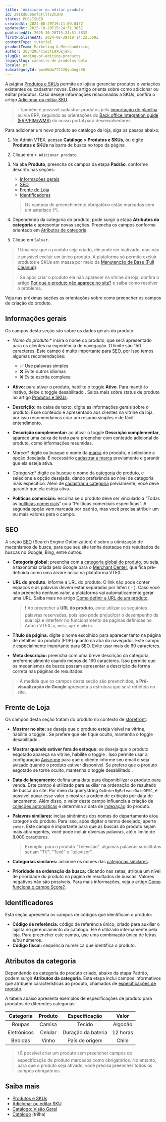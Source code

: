 ```yaml
---
title: 'Adicionar ou editar produto'
id: 29IkdEu6GofCFlltsZh2H8
status: PUBLISHED
createdAt: 2024-08-29T19:11:09.043Z
updatedAt: 2025-10-20T15:24:51.383Z
publishedAt: 2025-10-20T15:24:51.383Z
firstPublishedAt: 2024-08-29T19:14:22.359Z
contentType: tutorial
productTeam: Marketing & Merchandising
author: 2Gy429C47ie3tL9XUEjeFL
slugEN: adding-or-editing-products
legacySlug: cadastro-de-produtos-beta
locale: pt
subcategoryId: pwxWmUu7T222QyuGogs68
---
```


A página [Produtos e SKUs](/pt/tutorial/produtos-e-skus--2ig7TmROlirWirZjFWZ3By) permite ao lojista gerenciar produtos e variações existentes ou cadastrar novos. Este artigo orienta sobre como adicionar ou editar produtos. Caso deseje informações relacionadas a SKUs, confira o artigo [Adicionar ou editar SKU](/pt/tutorial/adicionar-ou-editar-sku--4ryZ6J45kwn3jDiQBxGiiN).

> ℹ️ Também é possível cadastrar produtos pela [importação de planilha](/pt/tutorial/preencher-campos-da-planilha-de-importacao--4nYhx63Q5yokQWaMguaIgI) ou via ERP, seguindo as orientações do [Back office integration guide (ERP/PIM/WMS)](https://developers.vtex.com/docs/guides/erp-integration-import-products) do nosso portal para desenvolvedores.

Para adicionar um novo produto ao catálogo da loja, siga os passos abaixo:

1. No Admin VTEX, acesse **Catálogo > Produtos e SKUs**, ou digite **Produtos e SKUs** na barra de busca no topo da página.
2. Clique em `+ Adicionar produto`.
3. Na aba **Produto**, preencha os campos da etapa **Padrão**, conforme descrito nas seções:

    - [Informações gerais](#informacoes-gerais)
    - [SEO](#seo)
    - [Frente de Loja](#frente-de-loja)
    - [Identificadores](#identificadores)

    > Os campos de preenchimento obrigatório estão marcados com um asterisco (*).

4. Dependendo da categoria do produto, pode surgir a etapa **Atributos da categoria** e apresentar novas seções. Preencha os campos conforme orientado em [Atributos de categoria](#atributos-de-categoria).
5. Clique em `Salvar`.

> ❗ Uma vez que o produto seja criado, ele pode ser inativado, mas não é possível excluir um único produto. A plataforma só permite excluir produtos e SKUs em massa por meio da [Manutenção de Base (Full Cleanup)](/pt/tutorial/manutencao-de-base-full-cleanup--34P9LGs7BCIQK6acQom802).

> ℹ️ Se após criar o produto ele não aparecer na vitrine da loja, confira o artigo [Por que o produto não aparece no site?](/pt/faq/por-que-o-produto-nao-aparece-no-site--frequentlyAskedQuestions_382) e saiba como resolver o problema.

Veja nas próximas seções as orientações sobre como preencher os campos de criação do produto.

## Informações gerais

Os campos desta seção são sobre os dados gerais do produto:

- **Nome do produto*:** insira o nome do produto, que será apresentado para os clientes na experiência de navegação. O limite são 150 caracteres. Este campo é muito importante para [SEO](/pt/tutorial/melhorando-o-seo-das-paginas-de-lista-de-produtos--UrQtlKAMuSaLBP5wG9ftG), por isso temos algumas recomendações:
  - ✅ Use palavras simples
  - ❌ Evite outros idiomas
  - ❌ Evite escrita complexa

- **Ativo:** para ativar o produto, habilite o toggle <i class="fas fa-toggle-on" aria-hidden="true"></i> **Ativo**. Para mantê-lo inativo, deixe o toggle desabilitado <i class="fas fa-toggle-off" aria-hidden="true"></i>. Saiba mais sobre status de produto no artigo [Produtos e SKUs](/pt/tutorial/produtos-e-skus--2ig7TmROlirWirZjFWZ3By).
- **Descrição:** na caixa de texto, digite as informações gerais sobre o produto. Esse conteúdo é apresentado aos clientes na vitrine da loja, por isso recomendamos criar um resumo simples e de fácil entendimento.
- **Descrição complementar:** ao ativar o toggle <i class="fas fa-toggle-on" aria-hidden="true"></i> **Descrição complementar**, aparece uma caixa de texto para preencher com conteúdo adicional do produto, como informações resumidas.
- **Marca*:** digite ou busque o nome da [marca](/pt/tutorial/o-que-e-uma-marca--QU07yhHoaWcEYseEucOQW) do produto, e selecione a opção desejada. É necessário [cadastrar a marca](/pt/tracks/catalogo-101--5AF0XfnjfWeopIFBgs3LIQ/7lEGOSpAlQJCs5eUc5XFmR) previamente e garantir que ela esteja ativa.
- **Categoria*:** digite ou busque o nome da [categoria](/pt/tutorial/o-que-e-uma-categoria--6HV4Q3E2FauUoOQoiCCgCg) do produto, e selecione a opção desejada, dando preferência ao nível de categoria mais específico. Além de [cadastrar a categoria](/pt/tutorial/cadastrar-uma-categoria--tutorials_206) previamente, você deve garantir que ela esteja ativa.
- **Políticas comerciais:** escolha se o produto deve ser vinculado a “Todas as [políticas comerciais](/pt/tutorial/como-funciona-uma-politica-comercial--6Xef8PZiFm40kg2STrMkMV)” ou a “Políticas comerciais específicas”. A segunda opção vem marcada por padrão, mas você precisa atribuir um ou mais valores para o campo.

## SEO

A seção [SEO](/pt/tutorial/melhorando-o-seo-das-paginas-de-lista-de-produtos--UrQtlKAMuSaLBP5wG9ftG) (Search Engine Optimization) é sobre a otimização de mecanismos de busca, para que seu site tenha destaque nos resultados de buscas no Google, Bing, entre outros.

* **Categoria global:** preencha com a [categoria global do produto](/pt/tutorial/configurando-a-categoria-global--tutorials_188), ou seja, a taxonomia criada pelo Google para o [Merchant Center](https://support.google.com/merchants/answer/6324436?hl=pt-BR), que fica pré-definida como uma árvore única na plataforma VTEX.
* **URL do produto:** informe a URL do produto. O link não pode conter espaços e as palavras devem estar separadas por hífen ( - ). Caso você não preencha nenhum valor, a plataforma vai automaticamente gerar uma URL. Saiba mais no artigo [Como definir a URL de um produto](/pt/tutorial/como-definir-a-url-de-um-produto--frequentlyAskedQuestions_368).

  > ❗ Ao preencher a **URL do produto**, evite utilizar as seguintes palavras reservadas, pois isso pode prejudicar o desempenho da sua loja e interferir no funcionamento de páginas definidas no Admin VTEX: `a`, `meta`, `api` e `admin`.

* **Título da página:** digite o nome escolhido para aparecer tanto na página de detalhes do produto (PDP) quanto na aba do navegador. Este campo é especialmente importante para SEO. Evite usar mais de 60 caracteres.
* **Meta descrição:** preencha com uma breve descrição da categoria, preferencialmente usando menos de 160 caracteres. Isso permite que os mecanismos de busca possam apresentar a descrição de forma correta nas páginas de resultados.

> ℹ️ À medida que os campos desta seção são preenchidos, a **Pré-visualização do Google** apresenta a estrutura que será refletida no site.

## Frente de Loja

Os campos desta seção tratam do produto no contexto de [storefront](/pt/tutorial/visao-geral-storefront--7cRrL2xtY7HDqiyep1PxIS):

* **Mostrar no site:** se deseja que o produto esteja visível na vitrine, habilite o toggle <i class="fas fa-toggle-on" aria-hidden="true"></i>. Se prefere que ele fique oculto, mantenha o toggle desabilitado <i class="fas fa-toggle-off" aria-hidden="true"></i>.
* **Mostrar quando estiver fora de estoque:** se deseja que o produto esgotado apareça na vitrine, habilite o toggle <i class="fas fa-toggle-on" aria-hidden="true"></i>. Isso permite usar a configuração [Avise-me](/pt/tutorial/configurar-a-opcao-avise-me--2VqVifQuf6Co2KG048Yu6e#) para que o cliente informe seu email e seja avisado quando o produto estiver disponível. Se prefere que o produto esgotado se torne oculto, mantenha o toggle desabilitado <i class="fas fa-toggle-off" aria-hidden="true"></i>.
* **Data de lançamento:** defina uma data para disponibilizar o produto para venda. Este campo é utilizado para auxiliar na ordenação do resultado de busca do site. Por meio da querystring `O=OrderByReleaseDateDESC`, é possível puxar esse valor e mostrar a ordem de exibição por data de lançamento. Além disso, o valor deste campo influencia a criação de [coleções automáticas](/pt/tutorial/creating-collections-beta--yJBHqNMViOAnnnq4fyOye) e determina a data de [indexação](/pt/tutorial/entendendo-o-funcionamento-da-indexacao--tutorials_256) do produto.
* **Palavras similares:** inclua sinônimos dos nomes do departamento e/ou categoria do produto. Para isso, após digitar o termo desejado, aperte `enter`. Este campo é importante para que as buscas do produto sejam mais abrangentes, você pode incluir diversas palavras, até o limite de 8.000 caracteres.
  > Exemplo: para o produto "Televisão", algumas palavras substitutas seriam "TV", "Tevê" e “televisor”.

* **Categorias similares:** adicione os nomes das [categorias similares](/pt/tutorial/configurando-categoria-similar).
* **Prioridade na ordenação da busca:** clicando nas setas, atribua um nível de prioridade do produto na página de resultados de buscas. Valores negativos não são possíveis. Para mais informações, veja o artigo [Como funciona o campo Score?](/pt/tutorial/como-funciona-o-campo-score--1BUZC0mBYEEIUgeQYAKcae).

## Identificadores

Esta seção apresenta os campos de códigos que identificam o produto:

* **Código de referência:** código de referência único, criado para auxiliar o lojista no gerenciamento do catálogo. Ele é utilizado internamente pela loja. Para preencher este campo, use uma combinação única de letras e/ou números.
* **Código fiscal:** sequência numérica que identifica o produto.

## Atributos da categoria

Dependendo da categoria do produto criado, abaixo da etapa Padrão, podem surgir **Atributos da categoria**. Esta etapa inclui campos informativos que atribuem características ao produto, chamados de [especificações de produto](/pt/tutorial/criando-um-campo-de-produto?locale=pt).

A tabela abaixo apresenta exemplos de especificações de produto para produtos de diferentes categorias:

| **Categoria** | **Produto** | **Especificação** | **Valor** |
| :---: | :---: | :---: | :---: |
| Roupas | Camisa | Tecido | Algodão |
| Eletrônicos | Celular | Duração da bateria | 12 horas |
| Bebidas | Vinho | País de origem | Chile |

> ❗ É possível criar um produto sem preencher campos de especificação de produto marcados como obrigatórios. No entanto, para que o produto seja ativado, você precisa preencher todos os campos obrigatórios.

## Saiba mais

* [Produtos e SKUs](/pt/tutorial/produtos-e-skus--2ig7TmROlirWirZjFWZ3By)
* [Adicionar ou editar SKU](/pt/tutorial/adicionar-ou-editar-sku--4ryZ6J45kwn3jDiQBxGiiN)
* [Catálogo: Visão Geral](/pt/tutorial/catalogo-visao-geral--77M8ItLhDXs6aBdQTqToVe)
* [Catálogo](/pt/tracks/catalogo-101--5AF0XfnjfWeopIFBgs3LIQ) (trilha)

